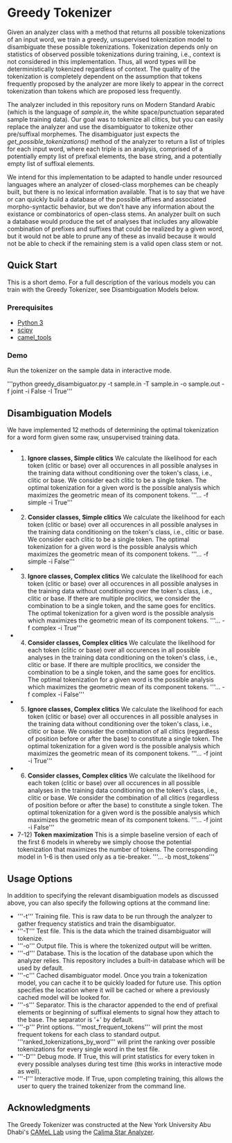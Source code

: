 # Greedy Tokenizer

Given an analyzer class with a method that returns all possible tokenizations of an input word, we train a greedy, unsupervised tokenization model to disambiguate these possible tokenizations. Tokenization depends only on statistics of observed possible tokenizations during training, i.e., context is not considered in this implementation. Thus, all word types will be deterministically tokenized regardless of context. The quality of the tokenization is completely dependent on the assumption that tokens frequently proposed by the analyzer are more likely to appear in the correct tokenization than tokens which are proposed less frequently.

The analyzer included in this repository runs on Modern Standard Arabic (which is the language of *sample.in*, the white space/punctuation separated sample training data). Our goal was to tokenize all clitics, but you can easily replace the analyzer and use the disambiguator to tokenize other pre/suffixal morphemes. The disambiguator just expects the *get_possible_tokenizations()* method of the analyzer to return a list of triples for each input word, where each triple is an analysis, comprised of a potentially empty list of prefixal elements, the base string, and a potentially empty list of suffixal elements.

We intend for this implementation to be adapted to handle under resourced languages where an analyzer of closed-class morphemes can be cheaply built, but there is no lexical information available. That is to say that we have or can quickly build a database of the possible affixes and associated morpho-syntactic behavior, but we don't have any information about the existance or combinatorics of open-class stems. An analyzer built on such a database would produce the set of analyses that includes any allowable combination of prefixes and suffixes that could be realized by a given word, but it would not be able to prune any of these as invalid because it would not be able to check if the remaining stem is a valid open class stem or not.

## Quick Start

This is a short demo. For a full description of the various models you can train with the Greedy Tokenizer, see Disambiguation Models below.

### Prerequisites

* [Python 3](https://www.python.org/downloads/)
* [scipy](https://www.scipy.org)
* [camel_tools](https://camel-tools.readthedocs.io/en/latest/)

### Demo

Run the tokenizer on the sample data in interactive mode.

'''python greedy_disambiguator.py -t sample.in -T sample.in -o sample.out -f joint -i False -I True'''

## Disambiguation Models

We have implemented 12 methods of determining the optimal tokenization for a word form given some raw, unsupervised training data.

* 1) **Ignore classes, Simple clitics** We calculate the likelihood for each token (clitic or base) over all occurences in all possible analyses in the training data without conditioning over the token's class, i.e., clitic or base. We consider each clitic to be a single token. The optimal tokenization for a given word is the possible analysis which maximizes the geometric mean of its component tokens. '''... -f simple -i True'''
* 2) **Consider classes, Simple clitics** We calculate the likelihood for each token (clitic or base) over all occurences in all possible analyses in the training data conditioning on the token's class, i.e., clitic or base. We consider each clitic to be a single token. The optimal tokenization for a given word is the possible analysis which maximizes the geometric mean of its component tokens. '''... -f simple -i False'''
* 3) **Ignore classes, Complex clitics** We calculate the likelihood for each token (clitic or base) over all occurences in all possible analyses in the training data without conditioning over the token's class, i.e., clitic or base. If there are multiple proclitics, we consider the combination to be a single token, and the same goes for enclitics. The optimal tokenization for a given word is the possible analysis which maximizes the geometric mean of its component tokens. '''... -f complex -i True'''
* 4) **Consider classes, Complex clitics** We calculate the likelihood for each token (clitic or base) over all occurences in all possible analyses in the training data conditioning on the token's class, i.e., clitic or base. If there are multiple proclitics, we consider the combination to be a single token, and the same goes for enclitics. The optimal tokenization for a given word is the possible analysis which maximizes the geometric mean of its component tokens. '''... -f complex -i False'''
* 5) **Ignore classes, Complex clitics** We calculate the likelihood for each token (clitic or base) over all occurences in all possible analyses in the training data without conditioning over the token's class, i.e., clitic or base. We consider the combination of all clitics (regardless of position before or after the base) to constitute a single token. The optimal tokenization for a given word is the possible analysis which maximizes the geometric mean of its component tokens. '''... -f joint -i True'''
* 6) **Consider classes, Complex clitics** We calculate the likelihood for each token (clitic or base) over all occurences in all possible analyses in the training data conditioning on the token's class, i.e., clitic or base. We consider the combination of all clitics (regardless of position before or after the base) to constitute a single token. The optimal tokenization for a given word is the possible analysis which maximizes the geometric mean of its component tokens. '''... -f joint -i False'''
* 7-12) **Token maximization** This is a simple baseline version of each of the first 6 models in whereby we simply choose the potential tokenization that maximizes the number of tokens. The corresponding model in 1-6 is then used only as a tie-breaker. '''... -b most_tokens'''

## Usage Options

In addition to specifying the relevant disambiguation models as discussed above, you can also specify the following options at the command line:

* '''-t''' Training file. This is raw data to be run through the analyzer to gather frequency statistics and train the disambiguator.
* '''-T''' Test file. This is the data which the trained disambiguator will tokenize.
* '''-o''' Output file. This is where the tokenized output will be written.
* '''-d''' Database. This is the location of the database upon which the analyzer relies. This repository includes a built-in database which will be used by default.
* '''-c''' Cached disambiguator model. Once you train a tokenization model, you can cache it to be quickly loaded for future use. This option specifies the location where it will be cached or where a previously cached model will be looked for.
* '''-s''' Separator. This is the charactor appended to the end of prefixal elements or beginning of suffixal elements to signal how they attach to the base. The separator is '+' by default.
* '''-p''' Print options. '''most_frequent_tokens''' will print the most frequent tokens for each class to standard output. '''ranked_tokenizations_by_word''' will print the ranking over possible tokenizations for every single word in the test file.
* '''-D''' Debug mode. If True, this will print statistics for every token in every possible analyses during test time (this works in interactive mode as well).
* '''-I''' Interactive mode. If True, upon completing training, this allows the user to query the trained tokenizer from the command line.

## Acknowledgments

The Greedy Tokenizer was constructed at the New York University Abu Dhabi's [CAMeL Lab](https://nyuad.nyu.edu/en/research/centers-labs-and-projects/computational-approaches-to-modeling-language-lab.html) using the [Calima Star Analyzer](https://calimastar.abudhabi.nyu.edu/#/analyzer).
